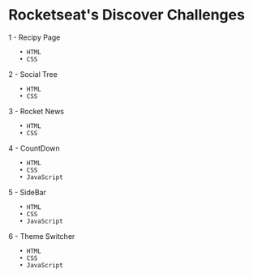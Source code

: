 # Rocketseat's Discover Challenges


 1 - Recipy Page
 
   
       • HTML
       • CSS

 2 - Social Tree
 

       • HTML
       • CSS


 3 - Rocket News
 
       • HTML
       • CSS

 4 - CountDown
 
   
       • HTML
       • CSS
       • JavaScript

 5 - SideBar

       • HTML
       • CSS
       • JavaScript

 6 - Theme Switcher

       • HTML
       • CSS
       • JavaScript
   
   

